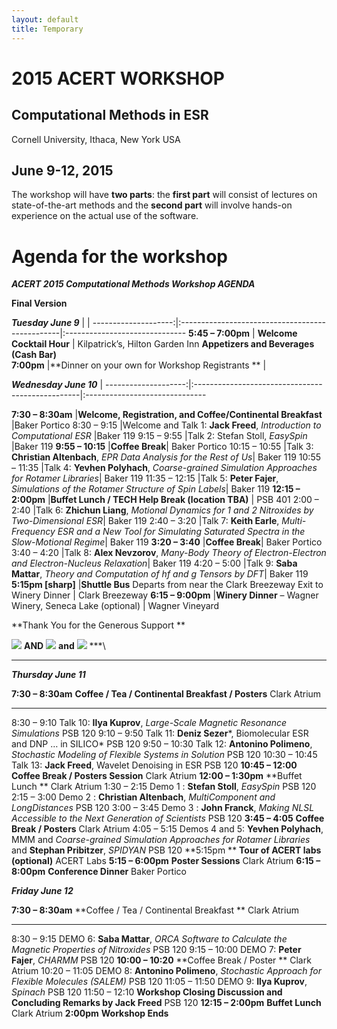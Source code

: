 ```yaml
---
layout: default
title: Temporary
---
```

# 2015 ACERT WORKSHOP

Computational Methods in ESR
----------------------------

Cornell University, Ithaca, New York USA

June 9-12, 2015
----------------------------

The workshop will have **two parts**: 
the **first part** will consist of lectures on state-of-the-art methods and the
**second part** will involve hands-on experience on the actual use of
the software. 
 

# Agenda for the workshop

***ACERT 2015 Computational Methods Workshop AGENDA***

****Final Version****



   ***Tuesday June 9*** |                                                   |
  --------------------:|:------------------------------------------------|:------------------------------
  **5:45 – 7:00pm**    | **Welcome Cocktail Hour**                        | Kilpatrick’s, Hilton Garden Inn **Appetizers and Beverages (Cash Bar)**            
  **7:00pm**           |**Dinner on your own for Workshop Registrants **  |



***Wednesday June 10*** |
  --------------------:|:-------------------------------------------------|:------------------------------

  **7:30 – 8:30am**    |**Welcome, Registration, and Coffee/Continental Breakfast**       |Baker Portico
  8:30 – 9:15          |Welcome and Talk 1: **Jack Freed**, *Introduction to Computational ESR* |Baker 119
  9:15 – 9:55          |Talk 2: Stefan Stoll, *EasySpin*   |Baker 119
  **9:55 – 10:15**     |**Coffee Break**| Baker Portico
  10:15 – 10:55        |Talk 3: **Christian Altenbach**, *EPR Data Analysis for the Rest of Us*| Baker 119
  10:55 – 11:35        |Talk 4: **Yevhen Polyhach**, *Coarse-grained Simulation Approaches for Rotamer Libraries*| Baker 119
  11:35 – 12:15        |Talk 5: **Peter Fajer**, *Simulations of the Rotamer Structure of Spin Labels*| Baker 119
  **12:15 – 2:00pm**   |**Buffet Lunch / TECH Help Break (location TBA)** | PSB 401
  2:00 – 2:40          |Talk 6: **Zhichun Liang**, *Motional Dynamics for 1 and 2 Nitroxides by Two-Dimensional ESR*| Baker 119
  2:40 – 3:20          |Talk 7: **Keith Earle**, *Multi-Frequency ESR and a New Tool for Simulating Saturated Spectra in the Slow-Motional Regime*| Baker 119
  **3:20 – 3:40**      |**Coffee Break**| Baker Portico
  3:40 – 4:20          |Talk 8: **Alex Nevzorov**, *Many-Body Theory of Electron-Electron and Electron-Nucleus Relaxation*| Baker 119
  4:20 – 5:00          |Talk 9: **Saba Mattar**, *Theory and Computation of hf and g Tensors by DFT*| Baker 119
  **5:15pm [sharp]**   |**Shuttle Bus** Departs from near the Clark Breezeway Exit to Winery Dinner | Clark Breezeway
  **6:15 – 9:00pm**    |**Winery Dinner** – Wagner Winery, Seneca Lake (optional) | Wagner Vineyard


**Thank You for the Generous Support **

![](media/image2.jpeg) **AND** ![](media/image3.jpeg) **and**
![](media/image4.jpeg) ***\
***

***Thursday June 11***

  **7:30 – 8:30am**    **Coffee / Tea / Continental Breakfast / Posters**                                                                                              Clark Atrium
  -------------------- ----------------------------------------------------------------------------------------------------------------------------------------------- ---------------
  8:30 – 9:10          Talk 10: **Ilya Kuprov**, *Large-Scale Magnetic Resonance Simulations*                                                                          PSB 120
  9:10 – 9:50          Talk 11: **Deniz Sezer***, Biomolecular ESR and DNP … in SILICO*                                                                                PSB 120
  9:50 – 10:30         Talk 12: **Antonino Polimeno**, *Stochastic Modeling of Flexible Systems in Solution*                                                           PSB 120
  10:30 – 10:45        Talk 13: **Jack Freed**, Wavelet Denoising in ESR                                                                                               PSB 120
  **10:45 – 12:00**    **Coffee Break / Posters Session**                                                                                                              Clark Atrium
  **12:00 – 1:30pm**   **Buffet Lunch **                                                                                                                               Clark Atrium
  1:30 – 2:15          Demo 1 : **Stefan Stoll**, *EasySpin*                                                                                                           PSB 120
  2:15 – 3:00          Demo 2 : **Christian Altenbach**, *MultiComponent and LongDistances*                                                                            PSB 120
  3:00 – 3:45          Demo 3 : **John Franck**, *Making NLSL Accessible to the Next Generation of Scientists*                                                         PSB 120
  **3:45 – 4:05**      **Coffee Break / Posters**                                                                                                                      Clark Atrium
  4:05 – 5:15          Demos 4 and 5: **Yevhen Polyhach**, MMM and *Coarse-grained Simulation Approaches for Rotamer Libraries* and **Stephan Pribitzer**, *SPIDYAN*   PSB 120
  **5:15pm **          **Tour of ACERT labs (optional)**                                                                                                               ACERT Labs
  **5:15 – 6:00pm**    **Poster Sessions**                                                                                                                             Clark Atrium
  **6:15 – 8:00pm**    **Conference Dinner**                                                                                                                           Baker Portico

***Friday June 12***

  **7:30 – 8:30am**    **Coffee / Tea / Continental Breakfast **                                                     Clark Atrium
  -------------------- --------------------------------------------------------------------------------------------- --------------
  8:30 – 9:15          DEMO 6: **Saba Mattar**, *ORCA Software to Calculate the Magnetic Properties of Nitroxides*   PSB 120
  9:15 – 10:00         DEMO 7: **Peter Fajer**, *CHARMM*                                                             PSB 120
  **10:00 – 10:20**    **Coffee Break / Poster **                                                                    Clark Atrium
  10:20 – 11:05        DEMO 8: **Antonino Polimeno**, *Stochastic Approach for Flexible Molecules (SALEM)*           PSB 120
  11:05 – 11:50        DEMO 9: **Ilya Kuprov**, *Spinach*                                                            PSB 120
  11:50 – 12:10        **Workshop Closing Discussion and Concluding Remarks by Jack Freed**                          PSB 120
  **12:15 – 2:00pm**   **Buffet Lunch**                                                                              Clark Atrium
  **2:00pm**           **Workshop Ends**
